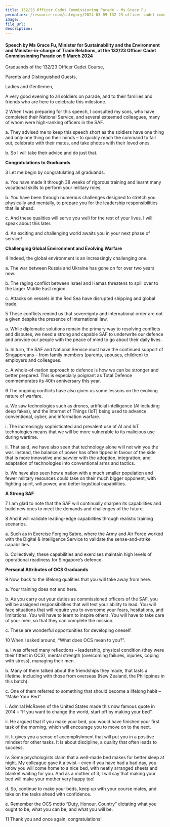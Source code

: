 ```yaml
---  
title: 132/23 Officer Cadet Commissioning Parade - Ms Grace Fu
permalink: /resource-room/category/2024-03-09-132-23-officer-cadet-commssioning-parade
image:  
file_url:  
description:  
---
```

#### Speech by Ms Grace Fu, Minister for Sustainability and the Environment and Minister-in-charge of Trade Relations, at the 132/23 Officer Cadet Commissioning Parade on 9 March 2024

Graduands of the 132/23 Officer Cadet Course,

Parents and Distinguished Guests,

Ladies and Gentlemen,

A very good evening to all soldiers on parade, and to their families and friends who are here to celebrate this milestone.

2 When I was preparing for this speech, I consulted my sons, who have completed their National Service, and several esteemed colleagues, many of whom were high-ranking officers in the SAF.

a. They advised me to keep this speech short as the soldiers have one thing and only one thing on their minds – to quickly reach the command to fall out, celebrate with their mates, and take photos with their loved ones.

b. So I will take their advice and do just that.

**Congratulations to Graduands**

3 Let me begin by congratulating all graduands.

a. You have made it through 38 weeks of rigorous training and learnt many vocational skills to perform your military roles.

b. You have been through numerous challenges designed to stretch you physically and mentally, to prepare you for the leadership responsibilities that lie ahead.

c. And these qualities will serve you well for the rest of your lives. I will speak about this later.

d. An exciting and challenging world awaits you in your next phase of service!

**Challenging Global Environment and Evolving Warfare**

4 Indeed, the global environment is an increasingly challenging one.

a. The war between Russia and Ukraine has gone on for over two years now.

b. The raging conflict between Israel and Hamas threatens to spill over to the larger Middle East region.

c. Attacks on vessels in the Red Sea have disrupted shipping and global trade.

5 These conflicts remind us that sovereignty and international order are not a given despite the presence of international law.

a. While diplomatic solutions remain the primary way to resolving conflicts and disputes, we need a strong and capable SAF to underwrite our defence and provide our people with the peace of mind to go about their daily lives.

b. In turn, the SAF and National Service must have the continued support of Singaporeans – from family members (parents, spouses, children) to employers and colleagues.

c. A whole-of-nation approach to defence is how we can be stronger and better prepared. This is especially poignant as Total Defence commemorates its 40th anniversary this year.

6 The ongoing conflicts have also given us some lessons on the evolving nature of warfare.

a. We saw technologies such as drones, artificial intelligence (AI including deep fakes), and the Internet of Things (IoT) being used to advance conventional, cyber, and information warfare.

i. The increasingly sophisticated and prevalent use of AI and IoT technologies means that we will be more vulnerable to its malicious use during wartime.

ii. That said, we have also seen that technology alone will not win you the war. Instead, the balance of power has often tipped in favour of the side that is more innovative and savvier with the adoption, integration, and adaptation of technologies into conventional arms and tactics.

b. We have also seen how a nation with a much smaller population and fewer military resources could take on their much bigger opponent, with fighting spirit, will power, and better logistical capabilities.

**A Strong SAF**

7 I am glad to note that the SAF will continually sharpen its capabilities and build new ones to meet the demands and challenges of the future.

8 And it will validate leading-edge capabilities through realistic training scenarios.

a. Such as in Exercise Forging Sabre, where the Army and Air Force worked with the Digital & Intelligence Service to validate the sense-and-strike capabilities.

b. Collectively, these capabilities and exercises maintain high levels of operational readiness for Singapore’s defence.

**Personal Attributes of OCS Graduands**

9 Now, back to the lifelong qualities that you will take away from here.

a. Your training does not end here.

b. As you carry out your duties as commissioned officers of the SAF, you will be assigned responsibilities that will test your ability to lead. You will face situations that will require you to overcome your fears, hesitations, and limitations. You will have to learn to inspire others. You will have to take care of your men, so that they can complete the mission.

c. These are wonderful opportunities for developing oneself.

10 When I asked around, “What does OCS mean to you?”.

a. I was offered many reflections – leadership, physical condition (they were their fittest in OCS), mental strength (overcoming failures, injuries, coping with stress), managing their men.

b. Many of them talked about the friendships they made, that lasts a lifetime, including with those from overseas (New Zealand, the Philippines in this batch).

c. One of them referred to something that should become a lifelong habit – “Make Your Bed”.

i. Admiral McRaven of the United States made this now famous quote in 2014 – “If you want to change the world, start off by making your bed”.

ii. He argued that if you make your bed, you would have finished your first task of the morning, which will encourage you to move on to the next.

iii. It gives you a sense of accomplishment that will put you in a positive mindset for other tasks. It is about discipline, a quality that often leads to success.

iv. Some psychologists claim that a well-made bed makes for better sleep at night. My colleague gave it a twist – even if you have had a bad day, you know you will come home to a nice bed, with neatly arranged sheets and blanket waiting for you. And as a mother of 3, I will say that making your bed will make your mother very happy too!

d. So, continue to make your beds, keep up with your course mates, and take on the tasks ahead with confidence.

e. Remember the OCS motto “Duty, Honour, Country” dictating what you ought to be, what you can be, and what you will be.

11 Thank you and once again, congratulations!
